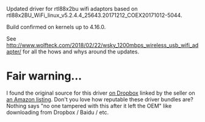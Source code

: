 Updated driver for rtl88x2bu wifi adaptors based on rtl88x2BU_WiFi_linux_v5.2.4.4_25643.20171212_COEX20171012-5044.

Build confirmed on kernels up to 4.16.0.

See http://www.wolfteck.com/2018/02/22/wsky_1200mbps_wireless_usb_wifi_adapter/ for all the hows and whys around the updates.

# Fair warning...

I found the original source for this driver [on Dropbox](https://www.dropbox.com/s/b3muqkezsdirmje/Agedate-AC1200-New%20Driver%203.22-LINUX.zip) linked by the seller on [an Amazon listing](https://amzn.to/2Js9AL2).  Don't you love how reputable these driver bundles are?  Nothing says "no one tampered with this after it left the OEM" like downloading from Dropbox / Baidu / etc.
